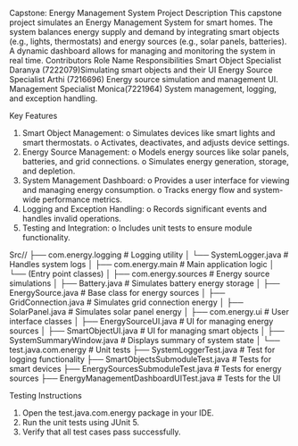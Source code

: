 Capstone: Energy Management System
Project Description
This capstone project simulates an Energy Management System for smart homes. The system balances energy supply and demand by integrating smart objects (e.g., lights, thermostats) and energy sources (e.g., solar panels, batteries). A dynamic dashboard allows for managing and monitoring the system in real time.
Contributors
Role	Name	Responsibilities
Smart Object Specialist	Daranya	(7222079)Simulating smart objects and their UI
Energy Source Specialist	Arthi (7216696)	Energy source simulation and management UI.
Management Specialist	Monica(7221964)	System management, logging, and exception handling.

Key Features
1.	Smart Object Management:
o	Simulates devices like smart lights and smart thermostats.
o	Activates, deactivates, and adjusts device settings.
2.	Energy Source Management:
o	Models energy sources like solar panels, batteries, and grid connections.
o	Simulates energy generation, storage, and depletion.
3.	System Management Dashboard:
o	Provides a user interface for viewing and managing energy consumption.
o	Tracks energy flow and system-wide performance metrics.
4.	Logging and Exception Handling:
o	Records significant events and handles invalid operations.
5.	Testing and Integration:
o	Includes unit tests to ensure module functionality.

Src//
├── com.energy.logging           # Logging utility
│   └── SystemLogger.java        # Handles system logs
│
├── com.energy.main              # Main application logic
│   └── (Entry point classes)
│
├── com.energy.sources           # Energy source simulations
│   ├── Battery.java             # Simulates battery energy storage
│   ├── EnergySource.java        # Base class for energy sources
│   ├── GridConnection.java      # Simulates grid connection energy
│   ├── SolarPanel.java          # Simulates solar panel energy
│
├── com.energy.ui                # User interface classes
│   ├── EnergySourceUI.java      # UI for managing energy sources
│   ├── SmartObjectUI.java       # UI for managing smart objects
│   ├── SystemSummaryWindow.java # Displays summary of system state
│
└── test.java.com.energy         # Unit tests
    ├── SystemLoggerTest.java    # Test for logging functionality
    ├── SmartObjectsSubmoduleTest.java  # Tests for smart devices
    ├── EnergySourcesSubmoduleTest.java # Tests for energy sources
    ├── EnergyManagementDashboardUITest.java # Tests for the UI

Testing Instructions
1.	Open the test.java.com.energy package in your IDE.
2.	Run the unit tests using JUnit 5.
3.	Verify that all test cases pass successfully.

